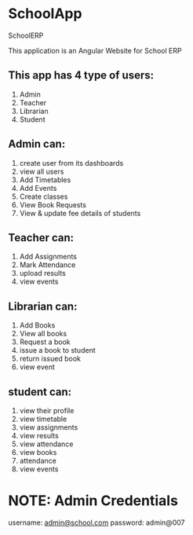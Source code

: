 # SchoolApp
SchoolERP

This application is an Angular Website for School ERP

## This app has 4 type of users:
1. Admin
2. Teacher
3. Librarian
4. Student

## Admin can:
1. create user from its dashboards
2. view all users
3. Add Timetables
4. Add Events
5. Create classes
6. View Book Requests
7. View & update fee details of students

## Teacher can:
1. Add Assignments
2. Mark Attendance
3. upload results
4. view events

## Librarian can:
1. Add Books
2. View all books
3. Request a book 
4. issue a book to student
5. return issued book
6. view event

## student can:
1. view their profile
2. view timetable
3. view assignments
4. view results
5. view attendance
6. view books
7. attendance
8. view events


# NOTE: Admin Credentials

username: admin@school.com
password: admin@007
